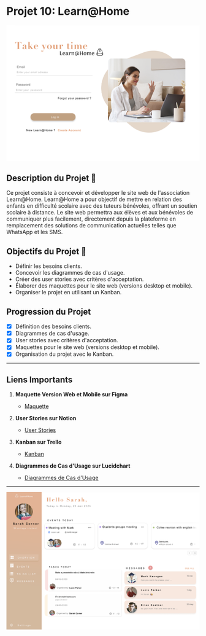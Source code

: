 # Projet 10: Learn@Home 

![Learn@Home](https://github.com/angelinalavoryk/images/blob/main/learnathome.png)

## Description du Projet :school_satchel:

Ce projet consiste à concevoir et développer le site web de l'association Learn@Home. 
Learn@Home a pour objectif de mettre en relation des enfants en difficulté scolaire avec des tuteurs bénévoles, 
offrant un soutien scolaire à distance. 
Le site web permettra aux élèves et aux bénévoles de communiquer plus facilement, 
directement depuis la plateforme en remplacement des solutions de communication actuelles telles que WhatsApp et les SMS.


## Objectifs du Projet :dart:

- Définir les besoins clients.
- Concevoir les diagrammes de cas d'usage.
- Créer des user stories avec critères d'acceptation.
- Élaborer des maquettes pour le site web (versions desktop et mobile).
- Organiser le projet en utilisant un Kanban.

## Progression du Projet

- [x] Définition des besoins clients.
- [x] Diagrammes de cas d'usage.
- [x] User stories avec critères d'acceptation.
- [x] Maquettes pour le site web (versions desktop et mobile).
- [x] Organisation du projet avec le Kanban.

---

## Liens Importants

1. **Maquette Version Web et Mobile sur Figma**
   - [Maquette](https://www.figma.com/file/QPBseYhiAWpVnPuYX3ovdI/Untitled?type=design&node-id=0-1&mode=design)

2. **User Stories sur Notion**
   - [User Stories](https://www.notion.so/User-Story-Learn-Home-c1ec824c74634bd5aa3ee6aa58af2a9b)

3. **Kanban sur Trello**
   - [Kanban](https://trello.com/b/e51Mhp87/kanban-learnhome)

4. **Diagrammes de Cas d'Usage sur Lucidchart**
   - [Diagrammes de Cas d'Usage](https://lucid.app/lucidspark/da995934-4727-4a3f-a465-2fb8c0a42ccd/edit?page=0_0&invitationId=inv_e8d81b33-dad1-4992-a16b-0170e290d9af#)

---




  

  ![Learn@home](https://github.com/angelinalavoryk/images/blob/main/learnhome.png)




